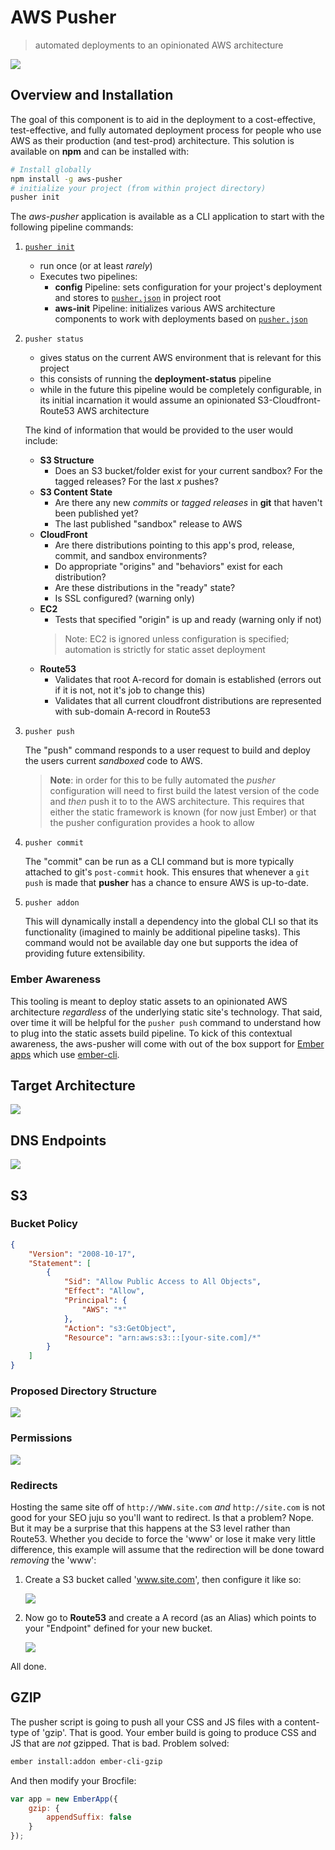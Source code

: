 # AWS Pusher
> automated deployments to an opinionated AWS architecture

![ ](docs/images/cli.png)

## Overview and Installation
The goal of this component is to aid in the deployment to a cost-effective, test-effective, and fully automated deployment process for people who use AWS as their production (and test-prod) architecture. This solution is available on **npm** and can be installed with:

````bash
# Install globally
npm install -g aws-pusher
# initialize your project (from within project directory)
pusher init
````

The *aws-pusher* application is available as a CLI application to start with the following pipeline commands:

1. [`pusher init`](init-checklist.md)
	
    - run once (or at least *rarely*)
    - Executes two pipelines:
        - **config** Pipeline: sets configuration for your project's deployment and stores to [`pusher.json`](pusher-example.json) in project root
        - **aws-init** Pipeline: initializes various AWS architecture components to work with deployments based on [`pusher.json`](pusher-example.json)

1. `pusher status`

    - gives status on the current AWS environment that is relevant for this project
    - this consists of running the **deployment-status** pipeline
    - while in the future this pipeline would be completely configurable, in its initial incarnation it would assume an opinionated S3-Cloudfront-Route53 AWS architecture

	The kind of information that would be provided to the user would include:

	- **S3 Structure**
		- Does an S3 bucket/folder exist for your current sandbox? For the tagged releases? For the last *x* pushes?
	- **S3 Content State**
		- Are there any new *commits* or *tagged releases* in **git** that haven't been published yet?
		- The last published "sandbox" release to AWS
	- **CloudFront**
		- Are there distributions pointing to this app's prod, release, commit, and sandbox environments?
		- Do appropriate "origins" and "behaviors" exist for each distribution? 
		- Are these distributions in the "ready" state?
		- Is SSL configured? (warning only)
	- **EC2**
		- Tests that specified "origin" is up and ready (warning only if not)
		> Note: EC2 is ignored unless configuration is specified; automation is strictly for static asset deployment
	- **Route53**
		- Validates that root A-record for domain is established (errors out if it is not, not it's job to change this)
		- Validates that all current cloudfront distributions are represented with sub-domain A-record in Route53

2. `pusher push`

	The "push" command responds to a user request to build and deploy the users current *sandboxed* code to AWS. 

	> **Note**: in order for this to be fully automated the *pusher* configuration will need to first build the latest version of the code and *then* push it to 
	to the AWS architecture. This requires that either the static framework is known (for now just Ember) or that the pusher configuration provides a hook to allow 

3. `pusher commit`

	The "commit" can be run as a CLI command but is more typically attached to git's `post-commit` hook. This ensures that whenever a 
	`git push` is made that **pusher** has a chance to ensure AWS is up-to-date.

3. `pusher addon`

	This will dynamically install a dependency into the global CLI so that its functionality (imagined to mainly be additional pipeline tasks). This command would not be available day one but supports the idea of providing future extensibility.


### Ember Awareness ###

This tooling is meant to deploy static assets to an opinionated AWS architecture *regardless* of the underlying static site's technology. That said, over time 
it will be helpful for the `pusher push` command to understand how to plug into the static assets build pipeline. To kick of this contextual awareness, the 
aws-pusher will come with out of the box support for [Ember apps](http://emberjs.com) which use [ember-cli](http://ember-cli.com).


## Target Architecture
![ ](docs/images/aws-architecture.png)

## DNS Endpoints

![ ](docs/images/dns-endpoints.png)

## S3 ##


### Bucket Policy ###

````json
{
	"Version": "2008-10-17",
	"Statement": [
		{
			"Sid": "Allow Public Access to All Objects",
			"Effect": "Allow",
			"Principal": {
				"AWS": "*"
			},
			"Action": "s3:GetObject",
			"Resource": "arn:aws:s3:::[your-site.com]/*"
		}
	]
}
````

### Proposed Directory Structure ###

![ ](docs/images/directory-structure.png)

### Permissions ###

![ ](docs/images/s3-permissions.png)

### Redirects ###

Hosting the same site off of `http://WWW.site.com` *and* `http://site.com` is not good for your SEO juju so you'll want to redirect. Is that a problem? Nope. But it may be a surprise that this happens at the S3 level rather than Route53. Whether you decide to force the 'www' or lose it make very little difference, this example will assume that the redirection will be done toward *removing* the 'www':

1. Create a S3 bucket called 'www.site.com', then configure it like so:

	![ ](docs/images/s3-redirection.png)

2. Now go to **Route53** and create a A record (as an Alias) which points to your "Endpoint" defined for your new bucket. 

	![ ](docs/images/route53-Arecord.png)	

All done.

## GZIP

The pusher script is going to push all your CSS and JS files with a content-type of 'gzip'. That is good. Your ember build is going to produce CSS and JS that are *not* gzipped. That is bad. Problem solved:

````bash
ember install:addon ember-cli-gzip
````

And then modify your Brocfile:

````js
var app = new EmberApp({
	gzip: {
		appendSuffix: false
	}
});
````